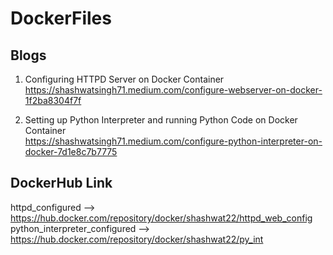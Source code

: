 # DockerFiles
## Blogs 
1. Configuring HTTPD Server on Docker Container<br>
https://shashwatsingh71.medium.com/configure-webserver-on-docker-1f2ba8304f7f<br>

2. Setting up Python Interpreter and running Python Code on Docker Container <br>
https://shashwatsingh71.medium.com/configure-python-interpreter-on-docker-7d1e8c7b7775<br>

## DockerHub Link
httpd_configured --> https://hub.docker.com/repository/docker/shashwat22/httpd_web_config<br>
python_interpreter_configured --> https://hub.docker.com/repository/docker/shashwat22/py_int
